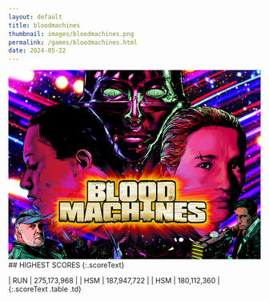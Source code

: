 ```yaml
---
layout: default
title: bloodmachines
thumbnail: images/bloodmachines.png
permalink: /games/bloodmachines.html
date: 2024-05-22
---
```


<img src="../images/bloodmachines.png" class="gameThumbnail img-fluid mx-auto align-middle">
## HIGHEST SCORES
{:.scoreText}

| RUN | 275,173,968 | 
| HSM | 187,947,722 | 
| HSM | 180,112,360 | 
{:.scoreText .table .td}
